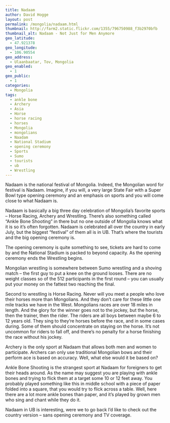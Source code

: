 ```yaml
---
title: Nadaam
author: David Hogge
layout: post
permalink: /mongolia/nadaam.html
thumbnail: http://farm2.static.flickr.com/1355/796750988_f3b2970bfb
thumbnail_alt: Nadaam - Not Just for Men Anymore
geo_latitude:
  - 47.921378
geo_longitude:
  - 106.90554
geo_address:
  - Ulaanbaatar, Tov, Mongolia
geo_enabled:
  - 1
geo_public:
  - 1
categories:
  - Mongolia
tags:
  - ankle bone
  - Archery
  - Asia
  - Horse
  - horse racing
  - horses
  - Mongolia
  - mongolians
  - Naadam
  - National Stadium
  - opening ceremony
  - Sports
  - Sumo
  - tourists
  - ub
  - Wrestling
---
```

Nadaam is the national festival of Mongolia. Indeed, the Mongolian word for festival is Nadaam. Imagine, if you will, a very large State Fair with a Super Bowl type opening ceremony and an emphasis on sports and you will come close to what Nadaam is.

Nadaam is basically a big three day celebration of Mongolia&#8217;s favorite sports &#8211; Horse Racing, Archery and Wrestling. There&#8217;s also something called &#8220;Ankle Bone Shooting&#8221; in there but no one outside of Mongolia knows what it is so it&#8217;s often forgotten. Nadaam is celebrated all over the country in early July, but the biggest &#8220;festival&#8221; of them all is in UB. That&#8217;s where the tourists and the big opening ceremony is.

The opening ceremony is quite something to see, tickets are hard to come by and the National Stadium is packed to beyond capacity. As the opening ceremony ends the Wrestling begins. 

Mongolian wrestling is somewhere between Sumo wrestling and a shoving match &#8211; the first guy to put a knee on the ground looses. There are no weight classes so of the 512 participants in the first round &#8211; you can usually put your money on the fattest two reaching the final.

Second to wrestling is Horse Racing. Never will you meet a people who love their horses more than Mongolians. And they don&#8217;t care for these little one mile tracks we have in the West. Mongolians races are over 18 miles in length. And the glory for the winner goes not to the jockey, but the horse, then the trainer, then the rider. The riders are all boys between maybe 6 to 12 years old. They sing to they&#8217;re horses before the race, and in some cases during. Some of them should concentrate on staying on the horse. It&#8217;s not uncommon for riders to fall off, and there&#8217;s no penalty for a horse finishing the race without his jockey.

Archery is the only sport at Nadaam that allows both men and women to participate. Archers can only use traditional Mongolian bows and their perform ace is based on accuracy. Well, what else would it be based on?

Ankle Bone Shooting is the strangest sport at Nadaam for foreigners to get their heads around. As the name may suggest you are playing with ankle bones and trying to flick them at a target some 10 or 12 feet away. You probably played something like this in middle school with a piece of paper folded into a square, that you would try to flick across a table. Well, here there are a lot more ankle bones than paper, and it&#8217;s played by grown men who sing and chant while they do it.

Nadaam in UB is interesting, were we to go back I&#8217;d like to check out the country version &#8211; sans opening ceremony and TV coverage.